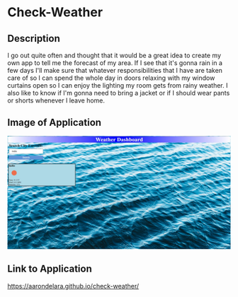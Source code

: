 # Check-Weather
## Description
I go out quite often and thought that it would be a great idea to create my own app to tell me the forecast of my area. If I see that it's gonna rain in a few days I'll make sure that whatever responsibilities that I have are taken care of so I can spend the whole day in doors relaxing with my window curtains open so I can enjoy the lighting my room gets from rainy weather. I also like to know if I'm gonna need to bring a jacket or if I should wear pants or shorts whenever I leave home.
## Image of Application
![My Image](./assets/images/weather.jpg)
## Link to Application
https://aarondelara.github.io/check-weather/
